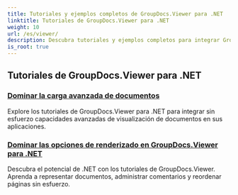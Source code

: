 ```yaml
---
title: Tutoriales y ejemplos completos de GroupDocs.Viewer para .NET
linktitle: Tutoriales de GroupDocs.Viewer para .NET
weight: 10
url: /es/viewer/
description: Descubra tutoriales y ejemplos completos para integrar GroupDocs.Viewer .NET en sus aplicaciones. Aprenda técnicas paso a paso para una mejor gestión de documentos.
is_root: true
---
```

## Tutoriales de GroupDocs.Viewer para .NET
### [Dominar la carga avanzada de documentos](./advanced-document-loading/)
Explore los tutoriales de GroupDocs.Viewer para .NET para integrar sin esfuerzo capacidades avanzadas de visualización de documentos en sus aplicaciones.
### [Dominar las opciones de renderizado en GroupDocs.Viewer para .NET](./mastering-render-options/)
Descubra el potencial de .NET con los tutoriales de GroupDocs.Viewer. Aprenda a representar documentos, administrar comentarios y reordenar páginas sin esfuerzo.